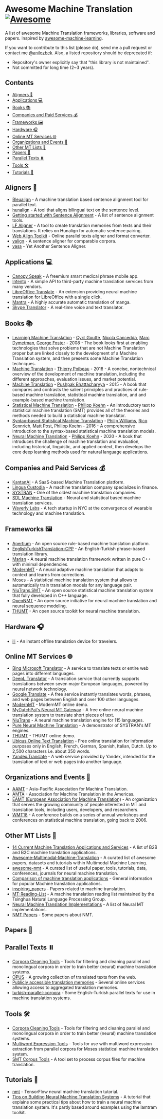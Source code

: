 # Awesome Machine Translation [![Awesome](https://awesome.re/badge-flat.svg)](https://awesome.re)
A list of awesome Machine Translation frameworks, libraries, software and papers. Inspired by [awesome-machine-learning](https://github.com/josephmisiti/awesome-machine-learning).

If you want to contribute to this list (please do), send me a pull request or contact me [@anilozbek](https://twitter.com/anilozbek). Also, a listed repository should be deprecated if:

- Repository's owner explicitly say that "this library is not maintained".
- Not committed for long time (2~3 years).

## Contents
- [Aligners 🌌](#aligners-)
- [Applications 💻](#applications-)
- [Books 📚](#books-)
- [Companies and Paid Services 💰](#companies-and-paid-services-)
- [Frameworks 🖼](#frameworks-)
- [Hardware 🎧](#hardware-)
- [Online MT Services 🌐](#online-mt-services-)
- [Organizations and Events 🎉](#organizations-and-events-)
- [Other MT Lists 📝](#other-mt-lists-)
- [Papers 📄](#papers-)
- [Parallel Texts ⏸️](#parallel-texts-️)
- [Tools 🛠](#tools-)
- [Tutorials 🎒](#tutorials-)

## Aligners 🌌
- [Bleualign](https://github.com/rsennrich/Bleualign) - A machine translation based sentence alignment tool for parallel text.
- [hunalign](http://mokk.bme.hu/resources/hunalign/) - A tool that aligns bilingual text on the sentence level. 
- [Getting started with Sentence Alignment](https://textprocessing.org/getting-started-with-sentence-alignment) - A list of sentence alignment tools.
- [LF Aligner](https://sourceforge.net/projects/aligner/) - A tool to create translation memories from texts and their translations. It relies on Hunalign for automatic sentence pairing.
- [Web Align Toolkit](http://phraseotext.univ-grenoble-alpes.fr/webAlignToolkit/) - Online parallel texts aligner and format converter.
- [yalign](https://github.com/machinalis/yalign) - A sentence aligner for comparable corpora.
- [yasa](http://rali.iro.umontreal.ca/rali/?q=en/yasa) - Yet Another Sentence Aligner.

## Applications 💻
- [Canopy Speak](https://www.withcanopy.com/canopy-speak/) - A freemium smart medical phrase mobile app.
- [Intento](https://inten.to/api-platform/ai/text/translate) - A simple API to third-party machine translation services from many vendors.
- [LibreOffice Translate](https://github.com/lernapparat/lotranslate) - An extension providing neural machine translation for LibreOffice with a single click.
- [Mantra](https://mntr.jp/) - A highly accurate automatic translation of manga.
- [Skype Translator](https://www.skype.com/en/features/skype-translator/) - A real-time voice and text translator.

## Books 📚
- [Learning Machine Translation](https://www.amazon.com/Learning-Machine-Translation-Information-Processing/dp/0262072971) - [Cyril Goutte](https://sites.google.com/site/cyrilgoutte/), [Nicola Cancedda](https://dblp.uni-trier.de/pers/hd/c/Cancedda:Nicola), [Marc Dymetman](http://www.europe.naverlabs.com/NAVER-LABS-Europe/People/Marc-Dymetman), [George Foster](http://www-labs.iro.umontreal.ca/~foster/) - 2008 - The book looks first at enabling technologies that solve problems that are not Machine Translation proper but are linked closely to the development of a Machine Translation system, and then presents some Machine Translation techniques.
- [Machine Translation](https://www.amazon.com/Machine-Translation-Press-Essential-Knowledge/dp/B07B697ZZF/) - [Thierry Poibeau](http://lattice.cnrs.fr/Thierry-Poibeau) - 2018 - A concise, nontechnical overview of the development of machine translation, including the different approaches, evaluation issues, and market potential.
- [Machine Translation](https://www.amazon.com/Machine-Translation-Pushpak-Bhattacharyya/dp/1439897182/) - [Pushpak Bhattacharyya](https://www.cse.iitb.ac.in/~pb/) - 2015 - A book that compares and contrasts the salient principles and practices of rule-based machine translation, statistical machine translation, and and example-based machine translation.
- [Statistical Machine Translation](https://www.amazon.com/Statistical-Machine-Translation-Philipp-Koehn/dp/0521874157) - [Philipp Koehn](https://github.com/phikoehn) - An introductory text to statistical machine translation (SMT) provides all of the theories and methods needed to build a statistical machine translator.
- [Syntax-based Statistical Machine Translation](https://www.amazon.com/Syntax-based-Statistical-Translation-Synthesis-Technologies/dp/1627059008) - [Philip Williams](http://homepages.inf.ed.ac.uk/s0898777/), [Rico Sennrich](http://homepages.inf.ed.ac.uk/rsennric/), [Matt Post](https://mjpost.github.io/), [Philipp Koehn](http://www.cs.jhu.edu/~phi/) - 2016 - A comprehensive introduction to the syntax-based statistical machine translation models.
- [Neural Machine Translation](https://www.amazon.com/Neural-Machine-Translation-Philipp-Koehn/dp/1108497322) - [Philipp Koehn](https://github.com/phikoehn) - 2020 - A book that introduces the challenge of machine translation and evaluation, including historical, linguistic, and applied context, then develops the core deep learning methods used for natural language applications.

## Companies and Paid Services 💰
- [KantanAI](https://www.kantanai.io/) - A SaaS-based Machine Translation platform.
- [Lingua Custodia](https://www.linguacustodia.finance/) - A machine translation company specializes in finance.
- [SYSTRAN](http://www.systransoft.com/) - One of the oldest machine translation companies.
- [SDL Machine Translation](https://www.sdl.com/software-and-services/translation-software/machine-translation/) - Neural and statistical based machine translation services.
- [Waverly Labs](https://www.waverlylabs.com/) - A tech startup in NYC at the convergence of wearable technology and machine translation.

## Frameworks 🖼
- [Apertium](https://www.apertium.org) - An open source rule-based machine translation platform.
- [EnglishTurkishTranslation-CPP](https://github.com/olcaytaner/EnglishTurkishTranslation-CPP) - An English-Turkish phrase-based translation library.
- [Marian](https://marian-nmt.github.io/) - A neural machine translation framework written in pure C++ with minimal dependencies.
- [ModernMT](https://github.com/ModernMT/MMT) - A neural adaptive machine translation that adapts to context and learns from corrections.
- [Moses](http://www.statmt.org/moses/) - A statistical machine translation system that allows to automatically train translation models for any language pair.
- [NiuTrans.SMT](http://www.niutrans.com/niutrans/NiuTrans.html) - An open source statistical machine translation system that fully developed in C++ language.
- [OpenNMT](http://opennmt.net/) - An open source initiative for neural machine translation and neural sequence modeling.
- [THUMT](http://thumt.thunlp.org/) - An open source toolkit for neural machine translation.

## Hardware 🎧
- [ili](https://iamili.com) - An instant offline translation device for travelers.

## Online MT Services 🌐
- [Bing Microsoft Translator](https://www.bing.com/translator) - A service to translate texts or entire web pages into different languages.
- [DeepL Translator](https://www.deepl.com/translator) - A translation service that currently supports translations between seven major European languages, powered by neural network technology.
- [Google Translate](https://translate.google.com/) - A free service instantly translates words, phrases, and web pages between English and over 100 other languages.
- [ModernMT](https://www.modernmt.eu/translate) - ModernMT online demo.
- [MyDutchPal's Neural MT Gateway](http://www.nmtgateway.com/) - A free online neural machine translation system to translate short pieces of text.
- [NiuTrans](https://niutrans.vip/) - A neural machine translation engine for 115 languages.
- [Pure Neural Machine Translation](https://translate.systran.net/translationTools/) - A demonstrator of SYSTRAN's MT engines.
- [THUMT](http://101.6.5.207:3892/) - THUMT online demo.
- [Ubiqus Online Text Translation](https://www.ubiqus.io/translator) - Free online translation for information purposes only in English, French, German, Spanish, Italian, Dutch. Up to 2,500 characters i.e. about 350 words.
- [Yandex.Translate](https://translate.yandex.com/) - A web service provided by Yandex, intended for the translation of text or web pages into another language.

## Organizations and Events 🎉
- [AAMT](http://www.aamt.info/) - Asia-Pacific Association for Machine Translation.
- [AMTA](https://amtaweb.org/) - Association for Machine Translation in the Americas.
- [EAMT (European Association for Machine Translation)](http://www.eamt.org/) - An organization that serves the growing community of people interested in MT and translation tools, including users, developers, and researchers.
- [WMT18](http://www.statmt.org/wmt18/) - A conference builds on a series of annual workshops and conferences on statistical machine translation, going back to 2006.

## Other MT Lists 📝
- [14 Current Machine Translation Applications and Services](https://emerj.com/ai-sector-overviews/machine-translation-14-current-applications-and-services/) - A list of B2B and B2C machine translation applications.
- [Awesome-Multimodal-Machine-Translation](https://github.com/ZihengZZH/awesome-multimodal-machine-translation) - A curated list of awesome papers, datasets and tutorials within Multimodal Machine Learning.
- [awesome-nmt](https://github.com/sanjibnarzary/awesome-nmt) - A curated list of useful paper, tools, tutorials, data, conferences, journals for neural machine translation.
- [Comparison of machine translation applications](https://en.wikipedia.org/wiki/Comparison_of_machine_translation_applications) - General information for popular Machine translation applications.
- [inspiring_papers](https://github.com/alphadl/inspiring_papers) - Papers related to machine translation.
- [MT-Reading-List](https://github.com/THUNLP-MT/MT-Reading-List) - A machine translation reading list maintained by the Tsinghua Natural Language Processing Group.
- [Neural Machine Translation Implementations](https://github.com/jonsafari/nmt-list) - A list of Neural MT implementations.
- [NMT Papers](https://github.com/yokusama/NMT_Papers) - Some papers about NMT.

## Papers 📄

## Parallel Texts ⏸️
- [Corpora Cleaning Tools](https://github.com/M4t1ss/parallel-corpora-tools) - Tools for filtering and cleaning parallel and monolingual corpora in order to train better (neural) machine translation systems.
- [OPUS](http://opus.nlpl.eu/) - A growing collection of translated texts from the web.
- [Publicly accessible translation memories](http://wiki.proz.com/wiki/index.php/Publicly_accessible_translation_memories_(TMs)) - Several online services allowing access to aggregated translation memories.
- [turkish-parallel-corpora](https://github.com/maidis/turkish-parallel-corpora) - Some English-Turkish parallel texts for use in machine translation systems.

## Tools 🛠
- [Corpora Cleaning Tools](https://github.com/M4t1ss/parallel-corpora-tools) - Tools for filtering and cleaning parallel and monolingual corpora in order to train better (neural) machine translation systems.
- [Multiword Expression Tools](https://github.com/M4t1ss/MWE-Tools) - Tools for use with multiword expression extraction from parallel corpora for Moses statistical machine translation system.
- [SMT Corpus Tools](https://smt-corpus-tools.readthedocs.io) - A tool set to process corpus files for machine translation.

## Tutorials 🎒
- [nmt](https://github.com/tensorflow/nmt) - TensorFlow neural machine translation tutorial.
- [Tips on Building Neural Machine Translation Systems](https://github.com/neubig/nmt-tips) - A tutorial that explains some practical tips about how to train a neural machine translation system. It's partly based around examples using the lamtram toolkit.
